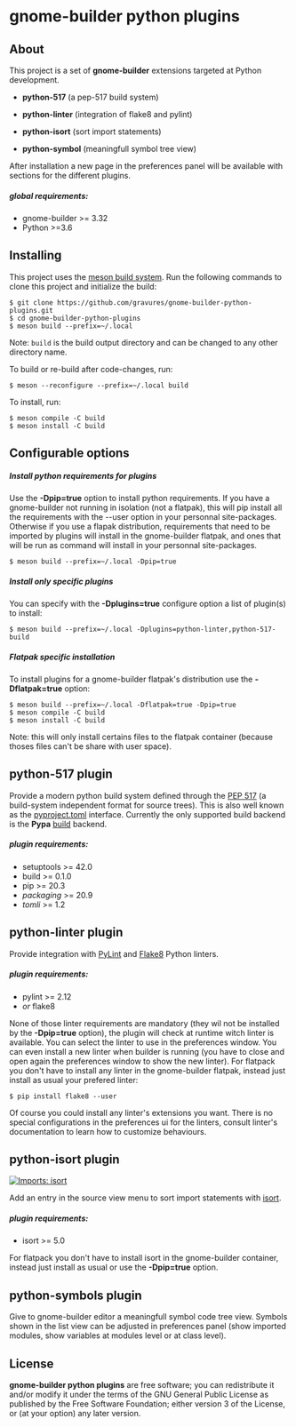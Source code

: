 # gnome-builder python plugins

## About

This project is a set of **gnome-builder** extensions targeted at Python development.

* **python-517** (a pep-517 build system)

* **python-linter** (integration of flake8 and pylint)

* **python-isort** (sort import statements)

* **python-symbol** (meaningfull symbol tree view)

After installation a new page in the preferences panel will be available with sections for the different plugins.

##### global requirements:

- gnome-builder >= 3.32
- Python >=3.6

## Installing

This project uses the [meson build system](http://mesonbuild.com/). Run the following commands to clone this project and initialize the build:

```
$ git clone https://github.com/gravures/gnome-builder-python-plugins.git
$ cd gnome-builder-python-plugins
$ meson build --prefix=~/.local
```

Note: `build` is the build output directory and can be changed to any other
directory name.

To build or re-build after code-changes, run:

```
$ meson --reconfigure --prefix=~/.local build
```

To install, run:

```
$ meson compile -C build
$ meson install -C build
```

## Configurable options

##### Install python requirements for plugins

Use the **-Dpip=true** option to install python requirements. If you have a gnome-builder not running in isolation (not a flatpak), this will pip install all the requirements with the --user option in your personnal site-packages.  Otherwise if you use a flapak distribution, requirements that need to be imported by plugins will install in the gnome-builder flatpak, and ones that will be run as command will install in your personnal site-packages.

```
$ meson build --prefix=~/.local -Dpip=true
```

##### Install only specific plugins

You can specify with the **-Dplugins=true** configure option a list of plugin(s) to install:

```
$ meson build --prefix=~/.local -Dplugins=python-linter,python-517-build
```

##### Flatpak specific installation

To install plugins for a gnome-builder flatpak's distribution use the **-Dflatpak=true** option:

```
$ meson build --prefix=~/.local -Dflatpak=true -Dpip=true
$ meson compile -C build
$ meson install -C build
```

Note: this will only install certains files to the flatpak container (because thoses files can't be share with user space). 

## python-517 plugin

Provide a modern python build system defined through the [PEP 517](https://www.python.org/dev/peps/pep-0517/#build-requirements) (a build-system independent format for source trees). This is also well known as the [pyproject.toml](https://pip.pypa.io/en/stable/reference/build-system/pyproject-toml/) interface.
Currently the only supported build backend is the **Pypa** [build](https://pypa-build.readthedocs.io/en/latest/) backend.

##### plugin requirements:

- setuptools >= 42.0
- build >= 0.1.0
- pip >= 20.3
- *packaging* >= 20.9
- *tomli* >= 1.2

## python-linter plugin

Provide integration with [PyLint](https://pylint.org/) and [Flake8](https://flake8.pycqa.org/en/latest/index.html) Python linters.

##### plugin requirements:

* pylint >= 2.12
* *or* flake8

None of those linter requirements are mandatory (they wil not be installed by the **-Dpip=true** option), the plugin will check at runtime witch linter is available. You can select the linter to use in the preferences window. You can even install a new linter when builder is running (you have to close and open again the preferences window to show the new linter). For flatpack you don't have to install any linter in the gnome-builder flatpak, instead just install as usual your prefered linter:

```
$ pip install flake8 --user
```

Of course you could install any linter's extensions you want. There is no special configurations in the preferences ui for the linters, consult linter's documentation to learn how to customize behaviours.

## python-isort plugin

[![Imports: isort](https://img.shields.io/badge/%20imports-isort-%231674b1?style=flat&labelColor=ef8336)](https://pycqa.github.io/isort/)

Add an entry in the source view menu to sort import statements with [isort](https://pycqa.github.io/isort/index.html).

##### plugin requirements:

- isort >= 5.0

For flatpack you don't have to install isort in the gnome-builder container, instead just install as usual or use the **-Dpip=true** option.

## python-symbols plugin

Give to gnome-builder editor a meaningfull symbol code tree view.  Symbols shown in the list view can be adjusted in preferences panel (show imported modules, show variables at modules level or at class level).

## License

**gnome-builder python plugins** are free software; you can redistribute it and/or modify it under the terms of the GNU General Public License as published by the Free Software Foundation; either version 3 of the License, or (at your option) any later version.
